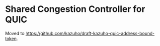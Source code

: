 # Shared Congestion Controller for QUIC

Moved to https://github.com/kazuho/draft-kazuho-quic-address-bound-token.
